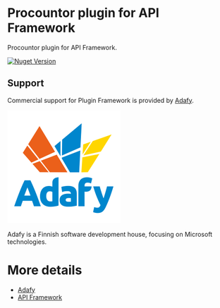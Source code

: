 # Procountor plugin for API Framework

Procountor plugin for API Framework.

[![Nuget Version](https://img.shields.io/nuget/v/Adafy.ApiFramework.Plugins.Procountor.svg?style=flat)](https://www.nuget.org/packages/Adafy.ApiFramework.Plugins.Procountor/)

## Support

Commercial support for Plugin Framework is provided by [Adafy](https://adafy.com).

![Adafy Logo](docs/Adafy_logo_256.png)

Adafy is a Finnish software development house, focusing on Microsoft technologies.

# More details

- [Adafy](https://adafy.com)
- [API Framework](https://github.com/weikio/apiframework)